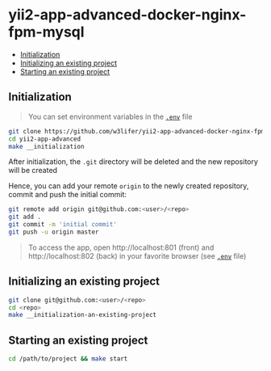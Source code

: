 # yii2-app-advanced-docker-nginx-fpm-mysql

- [Initialization](#initialization)
- [Initializing an existing project](#initializing-an-existing-project)
- [Starting an existing project](#starting-an-existing-project)

## Initialization

> You can set environment variables in the [`.env`](.env) file

``` sh
git clone https://github.com/w3lifer/yii2-app-advanced-docker-nginx-fpm-mysql yii2-app-advanced
cd yii2-app-advanced
make __initialization
```

After initialization, the `.git` directory will be deleted and the new repository will be created

Hence, you can add your remote `origin` to the newly created repository, commit and push the initial commit:

``` sh
git remote add origin git@github.com:<user>/<repo>
git add .
git commit -m 'initial commit'
git push -u origin master
```

> To access the app, open http://localhost:801 (front) and http://localhost:802 (back) in your favorite browser (see [`.env`](.env) file)

## Initializing an existing project

``` sh
git clone git@github.com:<user>/<repo>
cd <repo>
make __initialization-an-existing-project
```

## Starting an existing project

``` sh
cd /path/to/project && make start
```
